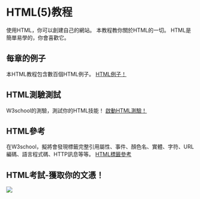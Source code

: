# HTML(5)教程
使用HTML，你可以創建自己的網站。
本教程教你關於HTML的一切。
HTML是簡單易學的，你會喜歡它。

## 每章的例子
本HTML教程包含數百個HTML例子。
[HTML例子！](http://www.w3schools.com/html/html_examples.asp)

## HTML測驗測試
W3school的測驗，測試你的HTML技能！
[啟動HTML測驗！](http://www.w3schools.com/html/html_quiz.asp)

## HTML參考
在W3school，擬將會發現標籤完整引用屬性、事件、顏色名、實體、字符、URL編碼、語言程式碼、HTTP訊息等等。
[HTML標籤參考](http://www.w3schools.com/tags/default.asp)

## HTML考試-獲取你的文憑！
[![](http://www.w3schools.com/images/w3cert.gif)](http://www.w3schools.com/cert/default.asp)
